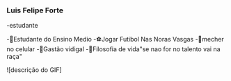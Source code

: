 ### Luis Felipe Forte 
-estudante

-📘Estudante do Ensino Medio
-⚽Jogar Futibol Nas Noras Vasgas
-📱mecher no celular 
-📍Gastão vidigal
-🥥Filosofia de vida"se nao for no talento vai na raça"

![descrição do GIF]
